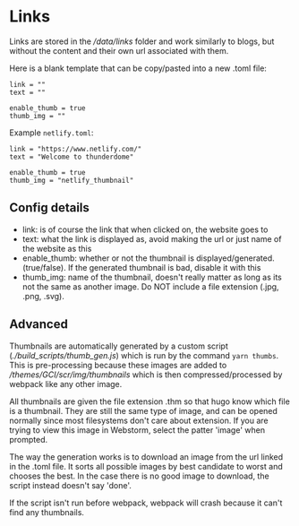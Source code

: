 # Links
Links are stored in the */data/links* folder and work similarly to blogs, but without the content and their own url associated with them. 

Here is a blank template that can be copy/pasted into a new .toml file:
```
link = ""
text = ""

enable_thumb = true
thumb_img = ""

``` 

Example `netlify.toml`:
```
link = "https://www.netlify.com/"
text = "Welcome to thunderdome"

enable_thumb = true
thumb_img = "netlify_thumbnail"
```

## Config details

- link: is of course the link that when clicked on, the website goes to
- text: what the link is displayed as, avoid making the url or just name of the website as this
- enable_thumb: whether or not the thumbnail is displayed/generated. (true/false). If the generated thumbnail is bad, disable it with this
- thumb_img: name of the thumbnail, doesn't really matter as long as its not the same as another image. Do NOT include a file extension (.jpg, .png, .svg).

## Advanced

 Thumbnails are automatically generated by a custom script (*./build_scripts/thumb_gen.js*) which is run by the command `yarn thumbs`. This is pre-processing because these images are added to */themes/GCI/scr/img/thumbnails* which is then compressed/processed by webpack like any other image.
 
 All thumbnails are given the file extension .thm so that hugo know which file is a thumbnail. They are still the same type of image, and can be opened normally since most filesystems don't care about extension. If you are trying to view this image in Webstorm, select the patter 'image' when prompted.
 
 The way the generation works is to download an image from the url linked in the .toml file. It sorts all possible images by best candidate to worst and chooses the best. In the case there is no good image to download, the script instead doesn't say 'done'.
 
 If the script isn't run before webpack, webpack will crash because it can't find any thumbnails.   